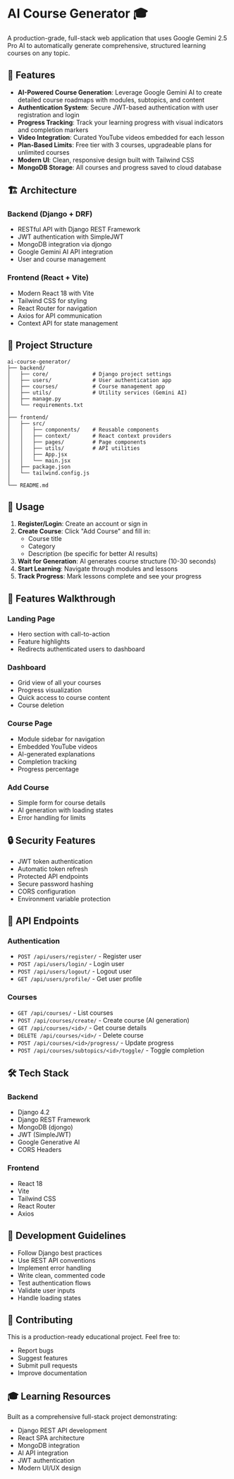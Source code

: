 # AI Course Generator 🎓

A production-grade, full-stack web application that uses Google Gemini 2.5 Pro AI to automatically generate comprehensive, structured learning courses on any topic.

## 🌟 Features

- **AI-Powered Course Generation**: Leverage Google Gemini AI to create detailed course roadmaps with modules, subtopics, and content
- **Authentication System**: Secure JWT-based authentication with user registration and login
- **Progress Tracking**: Track your learning progress with visual indicators and completion markers
- **Video Integration**: Curated YouTube videos embedded for each lesson
- **Plan-Based Limits**: Free tier with 3 courses, upgradeable plans for unlimited courses
- **Modern UI**: Clean, responsive design built with Tailwind CSS
- **MongoDB Storage**: All courses and progress saved to cloud database

## 🏗️ Architecture

### Backend (Django + DRF)
- RESTful API with Django REST Framework
- JWT authentication with SimpleJWT
- MongoDB integration via djongo
- Google Gemini AI API integration
- User and course management

### Frontend (React + Vite)
- Modern React 18 with Vite
- Tailwind CSS for styling
- React Router for navigation
- Axios for API communication
- Context API for state management

## 📁 Project Structure

```
ai-course-generator/
├── backend/
│   ├── core/              # Django project settings
│   ├── users/             # User authentication app
│   ├── courses/           # Course management app
│   ├── utils/             # Utility services (Gemini AI)
│   ├── manage.py
│   └── requirements.txt
│
├── frontend/
│   ├── src/
│   │   ├── components/    # Reusable components
│   │   ├── context/       # React context providers
│   │   ├── pages/         # Page components
│   │   ├── utils/         # API utilities
│   │   ├── App.jsx
│   │   └── main.jsx
│   ├── package.json
│   └── tailwind.config.js
│
└── README.md
```

## 📱 Usage

1. **Register/Login**: Create an account or sign in
2. **Create Course**: Click "Add Course" and fill in:
   - Course title
   - Category
   - Description (be specific for better AI results)
3. **Wait for Generation**: AI generates course structure (10-30 seconds)
4. **Start Learning**: Navigate through modules and lessons
5. **Track Progress**: Mark lessons complete and see your progress

## 🎨 Features Walkthrough

### Landing Page
- Hero section with call-to-action
- Feature highlights
- Redirects authenticated users to dashboard

### Dashboard
- Grid view of all your courses
- Progress visualization
- Quick access to course content
- Course deletion

### Course Page
- Module sidebar for navigation
- Embedded YouTube videos
- AI-generated explanations
- Completion tracking
- Progress percentage

### Add Course
- Simple form for course details
- AI generation with loading states
- Error handling for limits

## 🔒 Security Features

- JWT token authentication
- Automatic token refresh
- Protected API endpoints
- Secure password hashing
- CORS configuration
- Environment variable protection

## 🎯 API Endpoints

### Authentication
- `POST /api/users/register/` - Register user
- `POST /api/users/login/` - Login user
- `POST /api/users/logout/` - Logout user
- `GET /api/users/profile/` - Get user profile

### Courses
- `GET /api/courses/` - List courses
- `POST /api/courses/create/` - Create course (AI generation)
- `GET /api/courses/<id>/` - Get course details
- `DELETE /api/courses/<id>/` - Delete course
- `POST /api/courses/<id>/progress/` - Update progress
- `POST /api/courses/subtopics/<id>/toggle/` - Toggle completion

## 🛠️ Tech Stack

### Backend
- Django 4.2
- Django REST Framework
- MongoDB (djongo)
- JWT (SimpleJWT)
- Google Generative AI
- CORS Headers

### Frontend
- React 18
- Vite
- Tailwind CSS
- React Router
- Axios

## 📝 Development Guidelines

- Follow Django best practices
- Use REST API conventions
- Implement error handling
- Write clean, commented code
- Test authentication flows
- Validate user inputs
- Handle loading states

## 🤝 Contributing

This is a production-ready educational project. Feel free to:
- Report bugs
- Suggest features
- Submit pull requests
- Improve documentation


## 🎓 Learning Resources

Built as a comprehensive full-stack project demonstrating:
- Django REST API development
- React SPA architecture
- MongoDB integration
- AI API integration
- JWT authentication
- Modern UI/UX design






